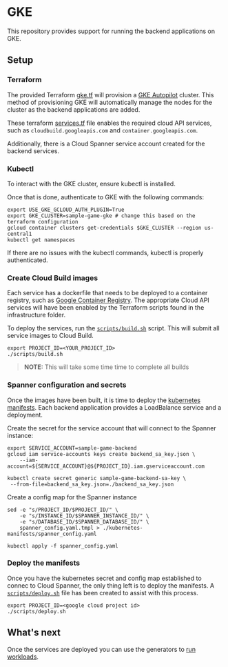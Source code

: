 # GKE

This repository provides support for running the backend applications on GKE.

## Setup

### Terraform
The provided Terraform [gke.tf](../infrastructure/gke.tf) will provision a [GKE Autopilot](https://cloud.google.com/kubernetes-engine/docs/concepts/autopilot-overview) cluster. This method of provisioning GKE will automatically manage the nodes for the cluster as the backend applications are added.

These terraform [services.tf](../infrastructure/services.tf) file enables the required cloud API services, such as `cloudbuild.googleapis.com` and `container.googleapis.com`.

Additionally, there is a Cloud Spanner service account created for the backend services.

### Kubectl
To interact with the GKE cluster, ensure kubectl is installed.

Once that is done, authenticate to GKE with the following commands:

```
export USE_GKE_GCLOUD_AUTH_PLUGIN=True
export GKE_CLUSTER=sample-game-gke # change this based on the terraform configuration
gcloud container clusters get-credentials $GKE_CLUSTER --region us-central1
kubectl get namespaces
```

If there are no issues with the kubectl commands, kubectl is properly authenticated.

### Create Cloud Build images
Each service has a dockerfile that needs to be deployed to a container registry, such as [Google Container Registry](https://cloud.google.com/container-registry). The appropriate Cloud API services will have been enabled by the Terraform scripts found in the infrastructure folder.

To deploy the services, run the [`scripts/build.sh`](../scripts/build.sh) script. This will submit all service images to Cloud Build.

```
export PROJECT_ID=<YOUR_PROJECT_ID>
./scripts/build.sh
```

> **NOTE:** This will take some time time to complete all builds

### Spanner configuration and secrets

Once the images have been built, it is time to deploy the [kubernetes manifests](../kubernetes-manifests). Each backend application provides a LoadBalance service and a deployment.

Create the secret for the service account that will connect to the Spanner instance:

```
export SERVICE_ACCOUNT=sample-game-backend
gcloud iam service-accounts keys create backend_sa_key.json \
    --iam-account=${SERVICE_ACCOUNT}@${PROJECT_ID}.iam.gserviceaccount.com

kubectl create secret generic sample-game-backend-sa-key \
 --from-file=backend_sa_key.json=./backend_sa_key.json
```

Create a config map for the Spanner instance

```
sed -e "s/PROJECT_ID/$PROJECT_ID/" \
    -e "s/INSTANCE_ID/$SPANNER_INSTANCE_ID/" \
    -e "s/DATABASE_ID/$SPANNER_DATABASE_ID/" \
    spanner_config.yaml.tmpl > ./kubernetes-manifests/spanner_config.yaml

kubectl apply -f spanner_config.yaml
```

### Deploy the manifests
Once you have the kubernetes secret and config map established to connec to Cloud Spanner, the only thing left is to deploy the manifests. A [`scripts/deploy.sh`](../scripts/deploy.sh) file has been created to assist with this process.

```
export PROJECT_ID=<google cloud project id>
./scripts/deploy.sh
```

## What's next

Once the services are deployed you can use the generators to [run workloads](../generators/README.md).
